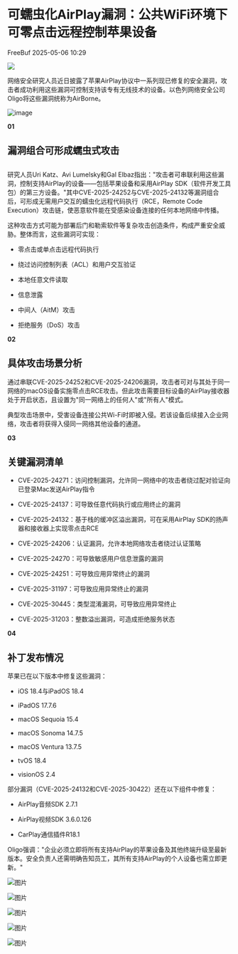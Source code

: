 #  可蠕虫化AirPlay漏洞：公共WiFi环境下可零点击远程控制苹果设备   
 FreeBuf   2025-05-06 10:29  
  
![](https://mmbiz.qpic.cn/mmbiz_gif/qq5rfBadR38jUokdlWSNlAjmEsO1rzv3srXShFRuTKBGDwkj4gvYy34iajd6zQiaKl77Wsy9mjC0xBCRg0YgDIWg/640?wx_fmt=gif "")  
  
  
网络安全研究人员近日披露了苹果AirPlay协议中一系列现已修复的安全漏洞，攻击者成功利用这些漏洞可控制支持该专有无线技术的设备。以色列网络安全公司Oligo将这些漏洞统称为AirBorne。  
  
  
![image](https://mmbiz.qpic.cn/mmbiz_jpg/qq5rfBadR3icNdKTCNmT3XtcOLcUnUhX898qZ39a1wcVXe0ia3iaNy9v7dILXg5gVFf31J9VlSrHgbCt8yE5hdJZA/640?wx_fmt=jpeg&from=appmsg "")  
  
  
**01**  
  
  
## 漏洞组合可形成蠕虫式攻击  
  
##   
  
  
  
  
研究人员Uri Katz、Avi Lumelsky和Gal Elbaz指出："攻击者可串联利用这些漏洞，控制支持AirPlay的设备——包括苹果设备和采用AirPlay SDK（软件开发工具包）的第三方设备。"其中CVE-2025-24252与CVE-2025-24132等漏洞组合后，可形成无需用户交互的蠕虫化远程代码执行（RCE，Remote Code Execution）攻击链，使恶意软件能在受感染设备连接的任何本地网络中传播。  
  
  
这种攻击方式可能为部署后门和勒索软件等复杂攻击创造条件，构成严重安全威胁。整体而言，这些漏洞可实现：  
  
- 零点击或单点击远程代码执行  
  
- 绕过访问控制列表（ACL）和用户交互验证  
  
- 本地任意文件读取  
  
- 信息泄露  
  
- 中间人（AitM）攻击  
  
- 拒绝服务（DoS）攻击  
  
**02**  
  
  
  
## 具体攻击场景分析  
  
  
  
通过串联CVE-2025-24252和CVE-2025-24206漏洞，攻击者可对与其处于同一网络的macOS设备实施零点击RCE攻击。但此攻击需要目标设备的AirPlay接收器处于开启状态，且设置为"同一网络上的任何人"或"所有人"模式。  
  
  
典型攻击场景中，受害设备连接公共Wi-Fi时即被入侵。若该设备后续接入企业网络，攻击者将获得入侵同一网络其他设备的通道。  
  
  
**03**  
  
  
  
## 关键漏洞清单  
  
  
- CVE-2025-24271：访问控制漏洞，允许同一网络中的攻击者绕过配对验证向已登录Mac发送AirPlay指令  
  
- CVE-2025-24137：可导致任意代码执行或应用终止的漏洞  
  
- CVE-2025-24132：基于栈的缓冲区溢出漏洞，可在采用AirPlay SDK的扬声器和接收器上实现零点击RCE  
  
- CVE-2025-24206：认证漏洞，允许本地网络攻击者绕过认证策略  
  
- CVE-2025-24270：可导致敏感用户信息泄露的漏洞  
  
- CVE-2025-24251：可导致应用异常终止的漏洞  
  
- CVE-2025-31197：可导致应用异常终止的漏洞  
  
- CVE-2025-30445：类型混淆漏洞，可导致应用异常终止  
  
- CVE-2025-31203：整数溢出漏洞，可造成拒绝服务状态  
  
**04**  
  
  
  
## 补丁发布情况  
  
  
  
苹果已在以下版本中修复这些漏洞：  
- iOS 18.4与iPadOS 18.4  
  
- iPadOS 17.7.6  
  
- macOS Sequoia 15.4  
  
- macOS Sonoma 14.7.5  
  
- macOS Ventura 13.7.5  
  
- tvOS 18.4  
  
- visionOS 2.4  
  
部分漏洞（CVE-2025-24132和CVE-2025-30422）还在以下组件中修复：  
- AirPlay音频SDK 2.7.1  
  
- AirPlay视频SDK 3.6.0.126  
  
- CarPlay通信插件R18.1  
  
Oligo强调："企业必须立即将所有支持AirPlay的苹果设备及其他终端升级至最新版本。安全负责人还需明确告知员工，其所有支持AirPlay的个人设备也需立即更新。"  
  
  
![图片](https://mmbiz.qpic.cn/mmbiz_gif/qq5rfBadR39ibFdyjP3Qp8CEJxFWljbW1y91mvSZuxibf3Q3g2rJ32FNzoYfx4yaBmWbfwcRaNicuMo3AxIck2bCw/640?wx_fmt=gif&from=appmsg&wxfrom=5&wx_lazy=1&tp=webp "")  
  
  
  
  
  
[](https://mp.weixin.qq.com/s?__biz=MjM5NjA0NjgyMA==&mid=2651319938&idx=1&sn=8b4f45b0d0c45643793a84ad8bca2a13&scene=21#wechat_redirect)  
  
[](https://mp.weixin.qq.com/s?__biz=MjM5NjA0NjgyMA==&mid=2651319699&idx=1&sn=127e9ca1a8d55931beae293a68e3b706&scene=21#wechat_redirect)  
  
[](https://mp.weixin.qq.com/s?__biz=MjM5NjA0NjgyMA==&mid=2651319086&idx=1&sn=e2ff862babd7662c4fa06b0e069c03f2&scene=21#wechat_redirect)  
  
  
  
  
  
  
![图片](https://mmbiz.qpic.cn/mmbiz_png/qq5rfBadR39ibFdyjP3Qp8CEJxFWljbW1uEIoRxNoqa17tBBrodHPbOERbZXdjFvNZC5uz0HtCfKbKx3o3XarGQ/640?wx_fmt=other&from=appmsg&wxfrom=5&wx_lazy=1&wx_co=1&tp=webp "")  
  
  
  
  
  
  
  
  
  
  
  
  
  
  
  
![图片](https://mmbiz.qpic.cn/mmbiz_jpg/qq5rfBadR3icFibibPIGEfXsibI0C3or4BS5KDnCKUfVLVQGsc9BiaQTUsrwzfcianumzeLVcmibOmm2FzUqef2V6WPQQ/640?wx_fmt=other&from=appmsg&wxfrom=5&wx_lazy=1&wx_co=1&tp=webp "")  
  
  
  
  
  
![图片](https://mmbiz.qpic.cn/mmbiz_gif/qq5rfBadR38mFMbqsUOVbBDicib7jSu7FfibBxO3LTiafGpMPic7a01jnxbnwOtajXvq5j2piaII2Knau7Av5Kxvp2wA/640?wx_fmt=gif&from=appmsg&wxfrom=5&wx_lazy=1&tp=webp "")  
  
![图片](https://mmbiz.qpic.cn/mmbiz_gif/qq5rfBadR3icF8RMnJbsqatMibR6OicVrUDaz0fyxNtBDpPlLfibJZILzHQcwaKkb4ia57xAShIJfQ54HjOG1oPXBew/640?wx_fmt=gif&wxfrom=5&wx_lazy=1&tp=webp "")  
  
